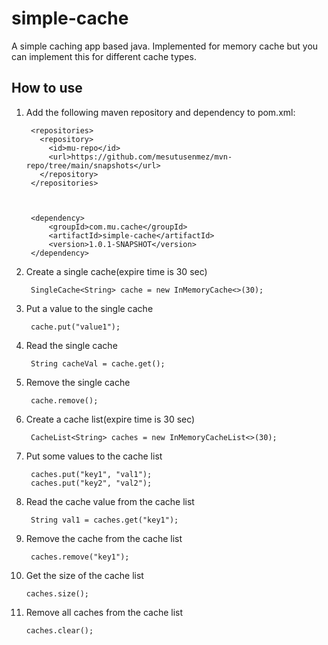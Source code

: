 # simple-cache

A simple caching app based java. Implemented for memory cache but you can implement this for different cache types.


## How to use

1. Add the following maven repository and dependency to pom.xml:

		<repositories>
		  <repository>
		    <id>mu-repo</id>
		    <url>https://github.com/mesutusenmez/mvn-repo/tree/main/snapshots</url>
		  </repository>
		</repositories>
		


		<dependency>
			<groupId>com.mu.cache</groupId>
			<artifactId>simple-cache</artifactId>
			<version>1.0.1-SNAPSHOT</version>
		</dependency>

2. Create a single cache(expire time is 30 sec)

        SingleCache<String> cache = new InMemoryCache<>(30);
        
3. Put a value to the single cache

        cache.put("value1");

4. Read the single cache

        String cacheVal = cache.get();
        
5. Remove the single cache

        cache.remove();
        
6. Create a cache list(expire time is 30 sec)

        CacheList<String> caches = new InMemoryCacheList<>(30);
        
7. Put some values to the cache list

        caches.put("key1", "val1");
        caches.put("key2", "val2");
        
8. Read the cache value from the cache list

        String val1 = caches.get("key1");
       
9. Remove the cache from the cache list

        caches.remove("key1");
        
10. Get the size of the cache list

        caches.size();
        
11. Remove all caches from the cache list

        caches.clear();
